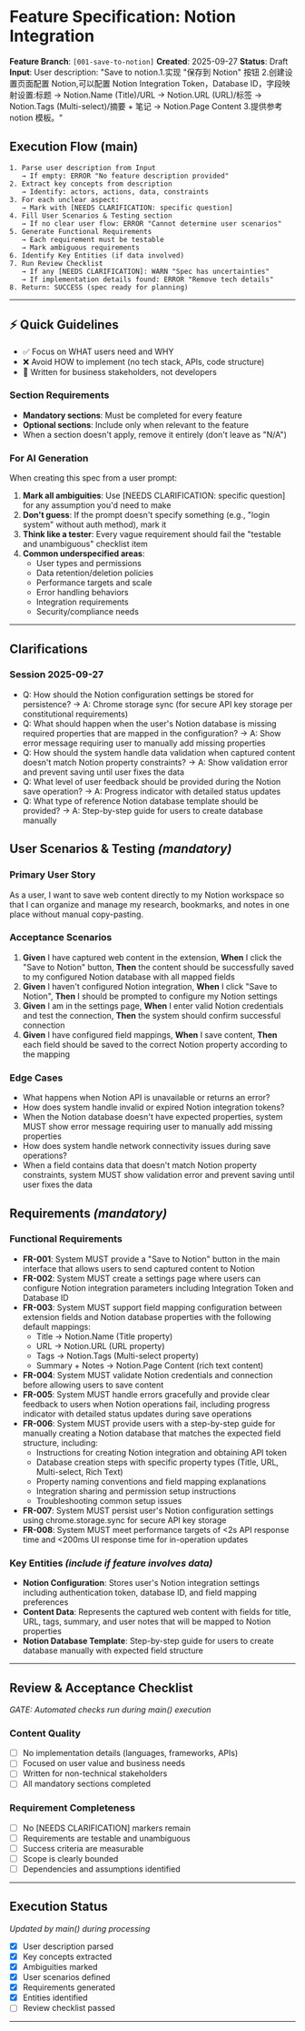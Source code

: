 # Feature Specification: Notion Integration

**Feature Branch**: `[001-save-to-notion]`
**Created**: 2025-09-27
**Status**: Draft
**Input**: User description: "Save to notion.1.实现 "保存到 Notion" 按钮 2.创建设置页面配置 Notion,可以配置 Notion Integration Token，Database ID，字段映射设置:标题 → Notion.Name (Title)/URL → Notion.URL (URL)/标签 → Notion.Tags (Multi-select)/摘要 + 笔记 → Notion.Page Content 3.提供参考 notion 模板。"

## Execution Flow (main)
```
1. Parse user description from Input
   → If empty: ERROR "No feature description provided"
2. Extract key concepts from description
   → Identify: actors, actions, data, constraints
3. For each unclear aspect:
   → Mark with [NEEDS CLARIFICATION: specific question]
4. Fill User Scenarios & Testing section
   → If no clear user flow: ERROR "Cannot determine user scenarios"
5. Generate Functional Requirements
   → Each requirement must be testable
   → Mark ambiguous requirements
6. Identify Key Entities (if data involved)
7. Run Review Checklist
   → If any [NEEDS CLARIFICATION]: WARN "Spec has uncertainties"
   → If implementation details found: ERROR "Remove tech details"
8. Return: SUCCESS (spec ready for planning)
```

---

## ⚡ Quick Guidelines
- ✅ Focus on WHAT users need and WHY
- ❌ Avoid HOW to implement (no tech stack, APIs, code structure)
- 👥 Written for business stakeholders, not developers

### Section Requirements
- **Mandatory sections**: Must be completed for every feature
- **Optional sections**: Include only when relevant to the feature
- When a section doesn't apply, remove it entirely (don't leave as "N/A")

### For AI Generation
When creating this spec from a user prompt:
1. **Mark all ambiguities**: Use [NEEDS CLARIFICATION: specific question] for any assumption you'd need to make
2. **Don't guess**: If the prompt doesn't specify something (e.g., "login system" without auth method), mark it
3. **Think like a tester**: Every vague requirement should fail the "testable and unambiguous" checklist item
4. **Common underspecified areas**:
   - User types and permissions
   - Data retention/deletion policies  
   - Performance targets and scale
   - Error handling behaviors
   - Integration requirements
   - Security/compliance needs

---

## Clarifications

### Session 2025-09-27
- Q: How should the Notion configuration settings be stored for persistence? → A: Chrome storage sync (for secure API key storage per constitutional requirements)
- Q: What should happen when the user's Notion database is missing required properties that are mapped in the configuration? → A: Show error message requiring user to manually add missing properties
- Q: How should the system handle data validation when captured content doesn't match Notion property constraints? → A: Show validation error and prevent saving until user fixes the data
- Q: What level of user feedback should be provided during the Notion save operation? → A: Progress indicator with detailed status updates
- Q: What type of reference Notion database template should be provided? → A: Step-by-step guide for users to create database manually

## User Scenarios & Testing *(mandatory)*

### Primary User Story
As a user, I want to save web content directly to my Notion workspace so that I can organize and manage my research, bookmarks, and notes in one place without manual copy-pasting.

### Acceptance Scenarios
1. **Given** I have captured web content in the extension, **When** I click the "Save to Notion" button, **Then** the content should be successfully saved to my configured Notion database with all mapped fields
2. **Given** I haven't configured Notion integration, **When** I click "Save to Notion", **Then** I should be prompted to configure my Notion settings
3. **Given** I am in the settings page, **When** I enter valid Notion credentials and test the connection, **Then** the system should confirm successful connection
4. **Given** I have configured field mappings, **When** I save content, **Then** each field should be saved to the correct Notion property according to the mapping

### Edge Cases
- What happens when Notion API is unavailable or returns an error?
- How does system handle invalid or expired Notion integration tokens?
- When the Notion database doesn't have expected properties, system MUST show error message requiring user to manually add missing properties
- How does system handle network connectivity issues during save operations?
- When a field contains data that doesn't match Notion property constraints, system MUST show validation error and prevent saving until user fixes the data

## Requirements *(mandatory)*

### Functional Requirements
- **FR-001**: System MUST provide a "Save to Notion" button in the main interface that allows users to send captured content to Notion
- **FR-002**: System MUST create a settings page where users can configure Notion integration parameters including Integration Token and Database ID
- **FR-003**: System MUST support field mapping configuration between extension fields and Notion database properties with the following default mappings:
  - Title → Notion.Name (Title property)
  - URL → Notion.URL (URL property)
  - Tags → Notion.Tags (Multi-select property)
  - Summary + Notes → Notion.Page Content (rich text content)
- **FR-004**: System MUST validate Notion credentials and connection before allowing users to save content
- **FR-005**: System MUST handle errors gracefully and provide clear feedback to users when Notion operations fail, including progress indicator with detailed status updates during save operations
- **FR-006**: System MUST provide users with a step-by-step guide for manually creating a Notion database that matches the expected field structure, including:
  - Instructions for creating Notion integration and obtaining API token
  - Database creation steps with specific property types (Title, URL, Multi-select, Rich Text)
  - Property naming conventions and field mapping explanations
  - Integration sharing and permission setup instructions
  - Troubleshooting common setup issues
- **FR-007**: System MUST persist user's Notion configuration settings using chrome.storage.sync for secure API key storage
- **FR-008**: System MUST meet performance targets of <2s API response time and <200ms UI response time for in-operation updates

### Key Entities *(include if feature involves data)*
- **Notion Configuration**: Stores user's Notion integration settings including authentication token, database ID, and field mapping preferences
- **Content Data**: Represents the captured web content with fields for title, URL, tags, summary, and user notes that will be mapped to Notion properties
- **Notion Database Template**: Step-by-step guide for users to create database manually with expected field structure

---

## Review & Acceptance Checklist
*GATE: Automated checks run during main() execution*

### Content Quality
- [ ] No implementation details (languages, frameworks, APIs)
- [ ] Focused on user value and business needs
- [ ] Written for non-technical stakeholders
- [ ] All mandatory sections completed

### Requirement Completeness
- [ ] No [NEEDS CLARIFICATION] markers remain
- [ ] Requirements are testable and unambiguous  
- [ ] Success criteria are measurable
- [ ] Scope is clearly bounded
- [ ] Dependencies and assumptions identified

---

## Execution Status
*Updated by main() during processing*

- [x] User description parsed
- [x] Key concepts extracted
- [x] Ambiguities marked
- [x] User scenarios defined
- [x] Requirements generated
- [x] Entities identified
- [ ] Review checklist passed

---
